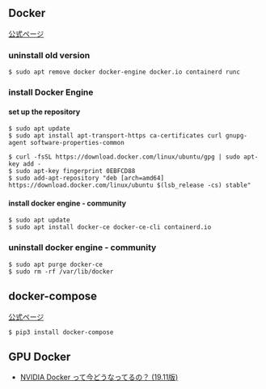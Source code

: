 ## Docker
[公式ページ](https://docs.docker.com/install/linux/docker-ce/ubuntu/)

### uninstall old version

```
$ sudo apt remove docker docker-engine docker.io containerd runc
```

### install Docker Engine
#### set up the repository

```
$ sudo apt update
$ sudo apt install apt-transport-https ca-certificates curl gnupg-agent software-properties-common

$ curl -fsSL https://download.docker.com/linux/ubuntu/gpg | sudo apt-key add -
$ sudo apt-key fingerprint 0EBFCD88
$ sudo add-apt-repository "deb [arch=amd64] https://download.docker.com/linux/ubuntu $(lsb_release -cs) stable"
```

#### install docker engine - community

```
$ sudo apt update
$ sudo apt install docker-ce docker-ce-cli containerd.io
```

### uninstall docker engine - community

```
$ sudo apt purge docker-ce
$ sudo rm -rf /var/lib/docker
```

## docker-compose
[公式ページ](https://docs.docker.com/compose/install/)
```
$ pip3 install docker-compose
```

## GPU Docker
  - [NVIDIA Docker って今どうなってるの？ (19.11版)](https://qiita.com/ksasaki/items/b20a785e1a0f610efa08)